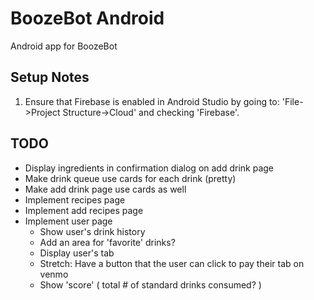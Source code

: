 # BoozeBot Android
Android app for BoozeBot

## Setup Notes
1) Ensure that Firebase is enabled in Android Studio by going to: 'File->Project Structure->Cloud' and checking 'Firebase'. 

## TODO
* Display ingredients in confirmation dialog on add drink page
* Make drink queue use cards for each drink (pretty)
* Make add drink page use cards as well 
* Implement recipes page
* Implement add recipes page
* Implement user page
  - Show user's drink history
  - Add an area for 'favorite' drinks? 
  - Display user's tab
  - Stretch: Have a button that the user can click to pay their tab on venmo
  - Show 'score' ( total # of standard drinks consumed? )
